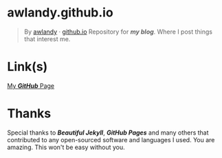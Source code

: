 # awlandy.github.io
> By [awlandy](https://github.com/awlandy/) &middot; [github.io](https://awlandy.github.io/)
Repository for ***my blog***. Where I post things that interest me.

# Link(s)  
[My ***GitHub*** Page](https://github.com/awlandy/)

# Thanks

Special thanks to ***Beautiful Jekyll***, ***GitHub Pages*** and many others that contributed to any open-sourced software and languages I used. You are amazing. This won't be easy without you.
